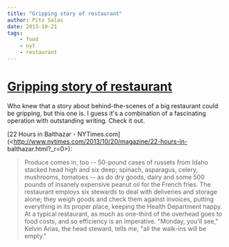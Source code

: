 ```yaml
---
title: "Gripping story of restaurant"
author: Pito Salas
date: 2013-10-21
tags:
    - food
    - nyt
    - restaurant
---
```

# [Gripping story of restaurant](None)




Who knew that a story about behind-the-scenes of a big restaurant could be
gripping, but this one is. I guess it's a combination of a fascinating
operation with outstanding writing. Check it out.

[22 Hours in Balthazar -
NYTimes.com](<http://www.nytimes.com/2013/10/20/magazine/22-hours-in-
balthazar.html?_r=0>):

> Produce comes in, too -- 50-pound cases of russets from Idaho stacked head
> high and six deep; spinach, asparagus, celery, mushrooms, tomatoes -- as do
> dry goods, dairy and some 500 pounds of insanely expensive peanut oil for
> the French fries. The restaurant employs six stewards to deal with
> deliveries and storage alone; they weigh goods and check them against
> invoices, putting everything in its proper place, keeping the Health
> Department happy. At a typical restaurant, as much as one-third of the
> overhead goes to food costs, and so efficiency is an imperative. "Monday,
> you'll see," Kelvin Arias, the head steward, tells me, "all the walk-ins
> will be empty."




